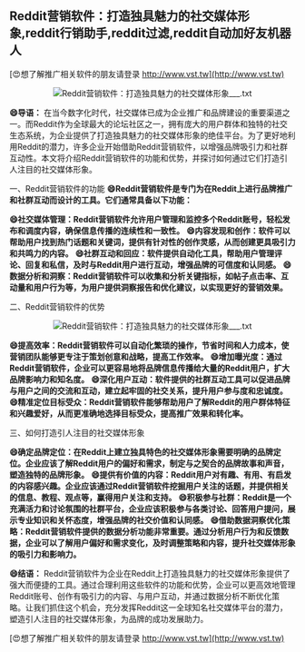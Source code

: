 ## **Reddit营销软件：打造独具魅力的社交媒体形象,reddit行销助手,reddit过滤,reddit自动加好友机器人**

[😍想了解推广相关软件的朋友请登录 http://www.vst.tw](http://www.vst.tw)

 <center><img src="https://vst.tw/MP4/tuiguang/png/8.png" alt="Reddit营销软件：打造独具魅力的社交媒体形象___.txt"></center>

**😄导语：**
在当今数字化时代，社交媒体已成为企业推广和品牌建设的重要渠道之一。而Reddit作为全球最大的论坛社区之一，拥有庞大的用户群体和独特的社交生态系统，为企业提供了打造独具魅力的社交媒体形象的绝佳平台。为了更好地利用Reddit的潜力，许多企业开始借助Reddit营销软件，以增强品牌吸引力和社群互动性。本文将介绍Reddit营销软件的功能和优势，并探讨如何通过它们打造引人注目的社交媒体形象。

一、Reddit营销软件的功能
**😄Reddit营销软件是专门为在Reddit上进行品牌推广和社群互动而设计的工具。它们通常具备以下功能：**

**😄社交媒体管理：Reddit营销软件允许用户管理和监控多个Reddit账号，轻松发布和调度内容，确保信息传播的连续性和一致性。**
**😄内容发现和创作：软件可以帮助用户找到热门话题和关键词，提供有针对性的创作灵感，从而创建更具吸引力和共鸣力的内容。**
**😄社群互动和回应：软件提供自动化工具，帮助用户管理评论、回复和私信，及时与Reddit用户进行互动，增强品牌的可信度和认同感。**
**😄数据分析和洞察：Reddit营销软件可以收集和分析关键指标，如帖子点击率、互动量和用户行为等，为用户提供洞察报告和优化建议，以实现更好的营销效果。**

二、Reddit营销软件的优势

 <center><img src="https://vst.tw/MP4/tuiguang/png/1.png" alt="Reddit营销软件：打造独具魅力的社交媒体形象___.txt"></center>

**😄提高效率：Reddit营销软件可以自动化繁琐的操作，节省时间和人力成本，使营销团队能够更专注于策划创意和战略，提高工作效率。**
**😄增加曝光度：通过Reddit营销软件，企业可以更容易地将品牌信息传播给大量的Reddit用户，扩大品牌影响力和知名度。**
**😄深化用户互动：软件提供的社群互动工具可以促进品牌与用户之间的交流和互动，建立起牢固的社交关系，提升用户参与度和忠诚度。**
**😄精准定位目标受众：Reddit营销软件能够帮助用户了解Reddit的用户群体特征和兴趣爱好，从而更准确地选择目标受众，提高推广效果和转化率。**

三、如何打造引人注目的社交媒体形象

**😄确定品牌定位：在Reddit上建立独具特色的社交媒体形象需要明确的品牌定位。企业应该了解Reddit用户的偏好和需求，制定与之契合的品牌故事和声音，塑造独特的品牌形象。**
**😄提供有价值的内容：Reddit用户对有趣、有用、有启发的内容感兴趣。企业应该通过Reddit营销软件挖掘用户关注的话题，并提供相关的信息、教程、观点等，赢得用户关注和支持。**
**😄积极参与社群：Reddit是一个充满活力和讨论氛围的社群平台，企业应该积极参与各类讨论、回答用户提问，展示专业知识和关怀态度，增强品牌的社交价值和认同感。**
**😄借助数据洞察优化策略：Reddit营销软件提供的数据分析功能非常重要。通过分析用户行为和反馈数据，企业可以了解用户偏好和需求变化，及时调整策略和内容，提升社交媒体形象的吸引力和影响力。**

**😄结语：**
Reddit营销软件为企业在Reddit上打造独具魅力的社交媒体形象提供了强大而便捷的工具。通过合理利用这些软件的功能和优势，企业可以更高效地管理Reddit账号、创作有吸引力的内容、与用户互动，并通过数据分析不断优化策略。让我们抓住这个机会，充分发挥Reddit这一全球知名社交媒体平台的潜力，塑造引人注目的社交媒体形象，为品牌的成功发展助力。

[😍想了解推广相关软件的朋友请登录 http://www.vst.tw](http://www.vst.tw)




